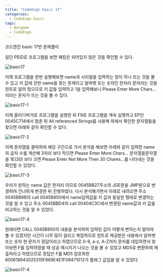 ```yaml
---
title: "CodeEngn basic 17"
categories:
  - CodeEngn basic
tags:
  - Wargame
  - CodeEngn
---
```


코드엔진 basic 17번 문제풀이

일단 PEiD로 프로그램을 보면 패킹은 되어있지 않은 것을 확인할 수 있다.

![basic17](https://user-images.githubusercontent.com/91646923/135470370-c08098c1-b78e-41db-93b3-2f8a3a311d18.JPG)

이제 프로그램을 한번 실행해보면 name과 시리얼을 입력하는 창이 하나 뜨는 것을 볼 수 있고 키 값에 관한 name을 찾는 문제이고 알파벳 또는 숫자인 한자리 문자라는 것을 힌트로 알려 줬으므로 키 값을 입력하고 1을 입력해보니 Please Enter More Chars…이라는 문자가 뜨는 것을 볼 수 있다.

![basic17-1](https://user-images.githubusercontent.com/91646923/135470383-cbd077a8-6725-45df-b6b6-6afafbee766c.JPG)

이제 올리디버거로 프로그램을 실행한 뒤 F9로 프로그램을 계속 실행하고 EP인 0045C714에서 멈춘 뒤 All referenced Strings를 사용해 위에서 확인한 문자열들을 찾으면 아래와 같이 확인할 수 있다.

![basic17-2](https://user-images.githubusercontent.com/91646923/135470391-77c78ef2-d0b9-4f64-8ee8-26e44db6a1c8.JPG)

이제 문자열을 클릭하여 해당 구간으로 가서 분석을 해보면 아래와 같이 입력한 name의 글자 수를 계산해 3자리 보다 작으면 Please Enter More Chars… 문자열을문자열을 1E(30) 보다 크면 Please Enter Not More Then 30 Chares…를 나타내는 것을 확인할 수 있었다.

![basic17-3](https://user-images.githubusercontent.com/91646923/135470395-366ed9fc-d6e6-4dfc-b0cd-99a79030bf69.JPG)

우리가 원하는 name 값은 한자리 이므로 0045BB27주소의 JGE문을 JMP문으로 변경하여 건너뛰게 변경한 뒤 진행하였다. 다시 분석해가면서 아래로 내려오면 주소 0045BB9B의 call 0045B850에서 name입력값을 키 값과 동일한 형태로 변경하는 것을 알 수 있고 주소 0045BBD4의 call 00404C3C에서 변경된 name값과 키 값을 비교하는 것을 알 수 있었다.

![basic17-4](https://user-images.githubusercontent.com/91646923/135470399-f323f632-ce90-4d9a-8a5c-0a99d7f59d12.JPG)

원래라면 CALL 0045B850의 내용을 분석하여 입력된 값이 어떻게 변하는지 알아야 풀 수 있겠지만 시간이 너무 많이 걸리고 복잡하므로 힌트로 제공받은 내용에서 알파벳 또는 숫자 한 문자가 정답이라고 하였으므로 0-9, a-z, A-Z까지 문자를 대입하면서 찾아보면 F를 입력하였을 때 성공 메시지가 나오는 것을 볼 수 있었고 MD5로 변환하여 제출하라고 하였으므로 정답은 F를 MD5 암호화한 800618943025315F869E4E1F09471012가 플래그 값임을 알 수 있었다.

![basic17-4](https://user-images.githubusercontent.com/91646923/135470417-0ffe00be-0394-4bd6-8619-34c366e4e90d.JPG)
